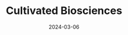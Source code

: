 ---  
layout: startup_page  
title: "Cultivated Biosciences"  
id: "cultivated.bio"  
permalink: "/cultivatedbiosciencescultivated.bio03062024/"  
website: "https://www.cultivated.bio/"  
funding_round: "Seed"  
funding_amount: "$5M"  
investors: "Navus Ventures"  
about: "Cultivated Biosciences is a Swiss biotech food startup developing a patented yeast-derived cream as a sustainable and healthy alternative to dairy cream. Their product improves the texture and stability of dairy-free products while replacing additives and maintaining taste. This ingredient is intended for use in various food applications, including coffee creamers, milk, and ice cream."  
markets: "Foodtech, Biotech"  
hq: "Zurich, Zurich, Switzerland"  
founded_year: "2021"  
linkedin: "https://www.linkedin.com/company/cosaic"  
twitter: "https://x.com/cultivatedbio"  
instagram: ""  
facebook: "https://www.facebook.com/profile.php?id=100075909279048#"  
crunchbase: "https://www.crunchbase.com/organization/cultivated-biosciences"  
pitchbook: ""  

date_display: "06-Mar-2024"  
date: "2024-03-06"

# SEO Optimization  
meta_title: "Cultivated Biosciences - Seed Funding ($5M)"  
meta_description: "Cultivated Biosciences, Cultivated Biosciences is a Swiss biotech food startup developing a patented yeast-derived cream as a sustainable and healthy alternative to dairy cre..."  
meta_keywords: "Cultivated Biosciences, Foodtech, Biotech, Seed funding"  
canonical_url: "https://startup.projectstartups.com/cultivatedbiosciencescultivated.bio03062024/"  
---